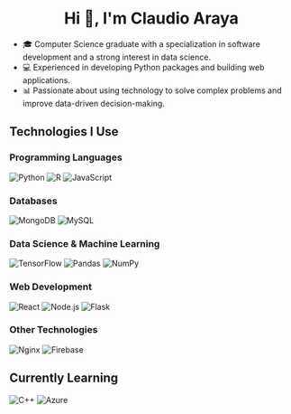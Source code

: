 <h1 align="center">Hi 👋, I'm Claudio Araya</h1>  

<p align="center">
  <ul>
    <li>🎓 Computer Science graduate with a specialization in software development and a strong interest in data science.</li>
    <li>💻 Experienced in developing Python packages and building web applications.</li>
    <li>📊 Passionate about using technology to solve complex problems and improve data-driven decision-making.</li>
  </ul>
</p>

## Technologies I Use  

### Programming Languages  
![Python](https://img.shields.io/badge/Python-3776AB?style=for-the-badge&logo=python&logoColor=white)  ![R](https://img.shields.io/badge/R-276DC3?style=for-the-badge&logo=r&logoColor=white)  ![JavaScript](https://img.shields.io/badge/JavaScript-F7DF1E?style=for-the-badge&logo=javascript&logoColor=black)  

### Databases  
![MongoDB](https://img.shields.io/badge/MongoDB-47A248?style=for-the-badge&logo=mongodb&logoColor=white)  ![MySQL](https://img.shields.io/badge/MySQL-4479A1?style=for-the-badge&logo=mysql&logoColor=white)  

### Data Science & Machine Learning  
![TensorFlow](https://img.shields.io/badge/TensorFlow-FF6F00?style=for-the-badge&logo=tensorflow&logoColor=white)  ![Pandas](https://img.shields.io/badge/Pandas-150458?style=for-the-badge&logo=pandas&logoColor=white) ![NumPy](https://img.shields.io/badge/NumPy-013243?style=for-the-badge&logo=numpy&logoColor=white)

### Web Development  
![React](https://img.shields.io/badge/React-61DAFB?style=for-the-badge&logo=react&logoColor=black)  ![Node.js](https://img.shields.io/badge/Node.js-339933?style=for-the-badge&logo=nodedotjs&logoColor=white)  ![Flask](https://img.shields.io/badge/Flask-000000?style=for-the-badge&logo=flask&logoColor=white)  

### Other Technologies  
![Nginx](https://img.shields.io/badge/Nginx-009639?style=for-the-badge&logo=nginx&logoColor=white)  ![Firebase](https://img.shields.io/badge/Firebase-FFCA28?style=for-the-badge&logo=firebase&logoColor=black)  

## Currently Learning  
![C++](https://img.shields.io/badge/C%2B%2B-00599C?style=for-the-badge&logo=c%2B%2B&logoColor=white)  ![Azure](https://img.shields.io/badge/Azure-0089D6?style=for-the-badge&logo=microsoft-azure&logoColor=white)
